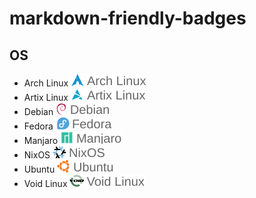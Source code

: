 # markdown-friendly-badges

## OS 

- Arch Linux ![Arch](/badges/os/arch.svg) 
- Artix Linux ![Artix](/badges/os/artix.svg) 
- Debian ![Debian](/badges/os/debian.svg) 
- Fedora ![Fedora](/badges/os/fedora.svg) 
- Manjaro ![Manjaro](/badges/os/manjaro.svg) 
- NixOS ![NixOS](/badges/os/nixos.svg) 
- Ubuntu ![Ubuntu](/badges/os/ubuntu.svg) 
- Void Linux ![Void Linux](/badges/os/void.svg)